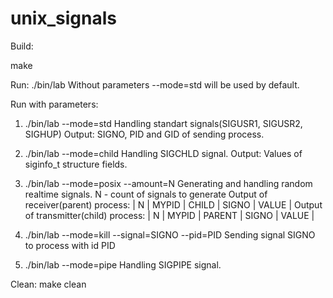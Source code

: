 # unix_signals

Build:

make

Run:
./bin/lab
Without parameters --mode=std will be used by default.

Run with parameters:

1. ./bin/lab --mode=std
Handling standart signals(SIGUSR1, SIGUSR2, SIGHUP)
Output: SIGNO, PID and GID of sending process.

2. ./bin/lab --mode=child
Handling SIGCHLD signal.
Output:
Values of siginfo_t structure fields.

3. ./bin/lab --mode=posix --amount=N
Generating and handling random realtime signals. N - count of signals to generate
Output of receiver(parent) process:
|  N  | MYPID | CHILD | SIGNO | VALUE |
Output of transmitter(child) process:
|  N  | MYPID | PARENT | SIGNO | VALUE |

4. ./bin/lab --mode=kill --signal=SIGNO --pid=PID
Sending signal SIGNO to process with id PID

5. ./bin/lab --mode=pipe
Handling SIGPIPE signal. 



Clean:
make clean
